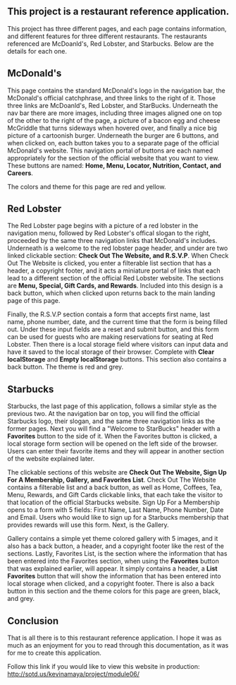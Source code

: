 ## This project is a restaurant reference application. 
This project has three different pages, and each page contains information, and different features for three different restaurants. The restaurants referenced are McDoanld's, Red Lobster, and Starbucks. Below are the details for each one.

## McDonald's
This page contains the standard McDonald's logo in the navigation bar, the McDonald's official catchphrase, and three links to the right of it. Those three links are McDoanld's, Red Lobster, and StarBucks. Underneath the nav bar there are more images, including three images aligned one on top of the other to the right of the page, a picture of a bacon egg and cheese McGriddle that turns sideways when hovered over, and finally a nice big picture of a cartoonish burger. Underneath the burger are 6 buttons, and when clicked on, each button takes you to a separate page of the official McDonald's website. This navigation portal of buttons are each named appropriately for the section of the official website that you want to view. These buttons are named: **Home, Menu, Locator, Nutrition, Contact, and Careers**. 

The colors and theme for this page are red and yellow.

## Red Lobster
The Red Lobster page begins with a picture of a red lobster in the navigation menu, followed by Red Lobster's offical slogan to the right, proceeded by the same three navigation links that McDonald's includes. Underneath is a welcome to the red lobster page header, and under are two linked clickable section: **Check Out The Website, and R.S.V.P**. When Check Out The Website is clicked, you enter a filterable list section that has a header, a copyright footer, and it acts a miniature portal of links that each lead to a different section of the official Red Lobster website. The sections are **Menu, Special, Gift Cards, and Rewards**. Included into this design is a back button, which when clicked upon returns back to the main landing page of this page.

Finally, the R.S.V.P section contais a form that accepts first name, last name, phone number, date, and the current time that the form is being filled out. Under these input fields are a reset and submit button, and this form can be used for guests who are making reservations for seating at Red Lobster. Then there is a local storage field where visitors can input data and have it saved to the local storage of their browser. Complete with **Clear localStorage** and **Empty localStorage** buttons. This section also contains a back button. The theme is red and grey.

## Starbucks

Starbucks, the last page of this application, follows a similar style as the previous two. At the navigation bar on top, you will find the official Starbucks logo, their slogan, and the same three navigation links as the former pages. Next you will find a "Welcome to StarBucks" header with a **Favorites** button to the side of it. When the Favorites button is clicked, a local storage form section will be opened on the left side of the browser. Users can enter their favorite items and they will appear in another section of the website explained later. 

The clickable sections of this website are **Check Out The Website, Sign Up For A Membership, Gallery, and Favorites List**. Check Out The Website contains a filterable list and a back button, as well as Home, Coffees, Tea, Menu, Rewards, and Gift Cards clickable links, that each take the visitor to that location of the official Starbucks website. Sign Up For a Membership opens to a form with 5 fields: First Name, Last Name, Phone Number, Date and Email. Users who would like to sign up for a Starbucks membership that provides rewards will use this form. Next, is the Gallery.

Gallery contains a simple yet theme colored gallery with 5 images, and it also has a back button, a header, and a copyright footer like the rest of the sections. Lastly, Favorites List, is the section where the information that has been entered into the Favorites section, when using the **Favorites** button that was explained earlier, will appear. It simply contains a header, a **List Favorites** button that will show the information that has been entered into local storage when clicked, and a copyright footer. There is also a back button in this section and the theme colors for this page are green, black, and grey.

## Conclusion
That is all there is to this restaurant reference application. I hope it was as much as an enjoyment for you to read through this documentation, as it was for me to create this application. 

Follow this link if you would like to view this website in production: http://sotd.us/kevinamaya/project/module06/

